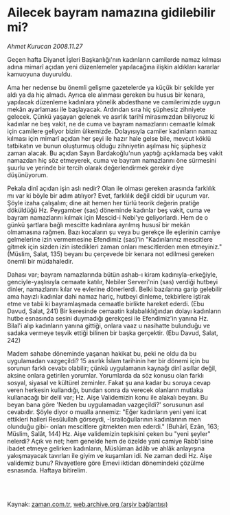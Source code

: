 # Ailecek bayram namazına  gidilebilir mi?

*Ahmet Kurucan 2008.11.27*

<td class="columnist-detail">
<p>Geçen hafta Diyanet İşleri Başkanlığı'nın kadınların camilerde namaz kılması adına mimarî açıdan yeni düzenlemeler yapılacağına ilişkin aldıkları kararlar kamuoyuna duyuruldu.</p>
<p>
<div id="haberMetinDiv">
<p>Ama her nedense bu önemli gelişme gazetelerde ya küçük bir şekilde yer aldı ya da hiç almadı. Ayrıca ele alınması gereken bu husus bir kenara, yapılacak düzenleme kadınlara yönelik abdesthane ve camilerimizde uygun mekân ayarlaması ile başlayacak. Ardından sıra hiç şüphesiz zihniyete gelecek. Çünkü yaşayan gelenek ve asırlık tarihî mirasımızdan biliyoruz ki kadınlar ne beş vakit, ne de cuma ve bayram namazlarını cemaatle kılmak için camilere geliyor bizim ülkemizde. Dolayısıyla camiler kadınların namaz kılması için mimarî açıdan her şeyi ile hazır hale gelse bile, mevcut köklü tatbikatın ve bunun oluşturmuş olduğu zihniyetin aşılması hiç şüphesiz zaman alacak. Bu açıdan Sayın Bardakoğlu'nun yaptığı açıklamada beş vakit namazdan hiç söz etmeyerek, cuma ve bayram namazlarını öne sürmesini şuurlu ve yerinde bir tercih olarak değerlendirmek gerekir diye düşünüyorum. 
<p>Pekala dinî açıdan işin aslı nedir? Olan ile olması gereken arasında farklılık mı var ki böyle bir adım atılıyor? Evet, farklılık değil ciddi bir uçurum var. Şöyle izaha çalışalım; dine ait hemen her türlü teorik değerin pratiğe döküldüğü Hz. Peygamber (sas) döneminde kadınlar beş vakit, cuma ve bayram namazlarını kılmak için Mescid-i Nebi'ye geliyorlardı. Hem de o günkü şartlara bağlı mescitte kadınlara ayrılmış hususî bir mekân olmamasına rağmen. Bazı kocaların şu veya bu gerekçe ile eşlerinin camiye gelmelerine izin vermemesine Efendimiz (sas)'in "Kadınlarınız mescitlere gitmek için sizden izin istedikleri zaman onları mescitlerden men etmeyiniz." (Müslim, Salat, 135) beyanı bu çerçevede bir kenara not edilmesi gereken önemli bir müdahaledir. 
<p>Dahası var; bayram namazlarında bütün ashab-ı kiram kadınıyla-erkeğiyle, genciyle-yaşlısıyla cemaate katılır, Nebiler Serveri'nin (sas) verdiği hutbeyi dinler, namazlarını kılar ve evlerine dönerlerdi. Belki bazılarına garip gelebilir ama hayızlı kadınlar dahi namaz hariç, hutbeyi dinleme, tekbirlere iştirak etme ve tabii ki bayramlaşmada cemaatle birlikte hareket ederdi. (Ebu Davud, Salat, 241) Bir keresinde cemaatin kalabalıklığından dolayı kadınların hutbe esnasında sesini duymadığı gerekçesi ile Efendimiz'in yanına Hz. Bilal'i alıp kadınların yanına gittiği, onlara vaaz u nasihatte bulunduğu ve sadaka vermeye teşvik ettiği bilinen bir başka gerçektir. (Ebu Davud, Salat, 242)
<p>Madem sahabe döneminde yaşanan hakikat bu, peki ne oldu da bu uygulamadan vazgeçildi? 15 asırlık İslam tarihinin her bir dönemi için bu sorunun farklı cevabı olabilir; çünkü uygulamanın kaynağı dinî asıllar değil, aksine onlara getirilen yorumlar. Yorumlarda da söz konusu olan farklı sosyal, siyasal ve kültürel zeminler. Fakat şu ana kadar bu soruya cevap veren herkesin kullandığı, bundan sonra da verecek olanların mutlaka kullanacağı bir delil var; Hz. Aişe Validemizin konu ile alakalı beyanı. Bu beyan bana göre 'Neden bu uygulamadan vazgeçildi?' sorusunun asıl cevabıdır. Şöyle diyor o mualla annemiz: "Eğer kadınların yeni yeni icat ettikleri halleri Resûlullah görseydi, -İsrailoğullarının kadınlarının men olunduğu gibi- onları mescitlere gitmekten men ederdi." (Buhârî, Ezân, 163; Müslim, Salât, 144) Hz. Aişe validemizin tepkisini çeken bu "yeni şeyler" nelerdi? Açık ve net; hem genelde hem de özelde yani camiye Rabb'isine ibadet etmeye gelirken kadınların, Müslüman âdâb ve ahlâk anlayışına yakışmayacak tavırları ile giyim ve kuşamları idi. Ne zaman dedi Hz. Aişe validemiz bunu? Rivayetlere göre Emevi iktidarı dönemindeki çözülme esnasında. Haftaya bitirelim. </p></p></p></p></div>
</p>


<p><br>
		 </br></p></td>

Kaynak: [zaman.com.tr](http://zaman.com.tr/yazar.do?yazino=764584), [web.archive.org (arşiv bağlantısı)](http://web.archive.org/web/20111010191353/http://www.zaman.com.tr:80/yazar.do?yazino=764584)
